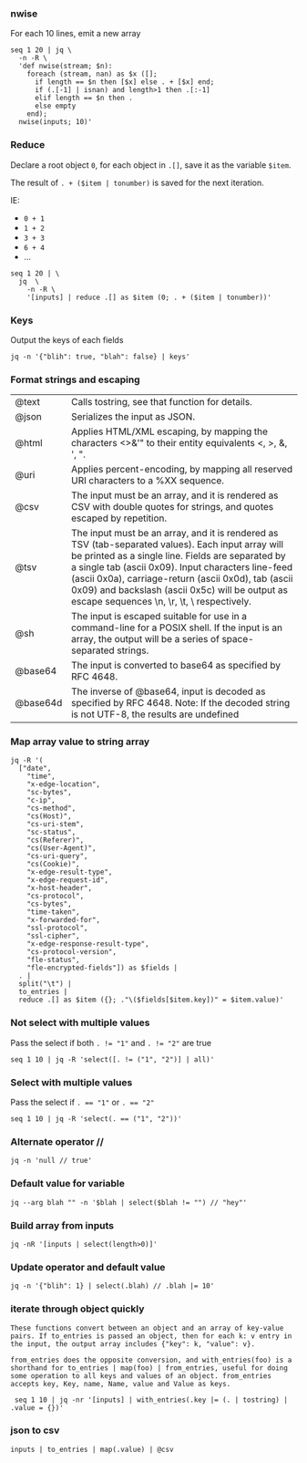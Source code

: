 ### nwise

For each 10 lines, emit a new array

```
seq 1 20 | jq \
  -n -R \
  'def nwise(stream; $n):
    foreach (stream, nan) as $x ([];
      if length == $n then [$x] else . + [$x] end;
      if (.[-1] | isnan) and length>1 then .[:-1]
      elif length == $n then .
      else empty
    end);
  nwise(inputs; 10)'
```

### Reduce

Declare a root object `0`, for each object in `.[]`, save it as the variable `$item`.

The result of `. + ($item | tonumber)` is saved for the next iteration.

IE:
  * `0 + 1`
  * `1 + 2`
  * `3 + 3`
  * `6 + 4`
  * ...

```
seq 1 20 | \
  jq  \
    -n -R \
    '[inputs] | reduce .[] as $item (0; . + ($item | tonumber))'
```

### Keys

Output the keys of each fields

```
jq -n '{"blih": true, "blah": false} | keys'
````

### Format strings and escaping

|   |   |
|---|---|
|@text|Calls tostring, see that function for details.|
|@json|Serializes the input as JSON.|
|@html|Applies HTML/XML escaping, by mapping the characters <>&'" to their entity equivalents &lt;, &gt;, &amp;, &apos;, &quot;.|
|@uri|Applies percent-encoding, by mapping all reserved URI characters to a %XX sequence.|
|@csv|The input must be an array, and it is rendered as CSV with double quotes for strings, and quotes escaped by repetition.|
@tsv|The input must be an array, and it is rendered as TSV (tab-separated values). Each input array will be printed as a single line. Fields are separated by a single tab (ascii 0x09). Input characters line-feed (ascii 0x0a), carriage-return (ascii 0x0d), tab (ascii 0x09) and backslash (ascii 0x5c) will be output as escape sequences \n, \r, \t, \\ respectively.|
|@sh|The input is escaped suitable for use in a command-line for a POSIX shell. If the input is an array, the output will be a series of space-separated strings.|
|@base64|The input is converted to base64 as specified by RFC 4648.|
|@base64d|The inverse of @base64, input is decoded as specified by RFC 4648. Note: If the decoded string is not UTF-8, the results are undefined|

### Map array value to string array

```
jq -R '(
  ["date",
    "time",
    "x-edge-location",
    "sc-bytes",
    "c-ip",
    "cs-method",
    "cs(Host)",
    "cs-uri-stem",
    "sc-status",
    "cs(Referer)",
    "cs(User-Agent)",
    "cs-uri-query",
    "cs(Cookie)",
    "x-edge-result-type",
    "x-edge-request-id",
    "x-host-header",
    "cs-protocol",
    "cs-bytes",
    "time-taken",
    "x-forwarded-for",
    "ssl-protocol",
    "ssl-cipher",
    "x-edge-response-result-type",
    "cs-protocol-version",
    "fle-status",
    "fle-encrypted-fields"]) as $fields |
  . |
  split("\t") |
  to_entries |
  reduce .[] as $item ({}; ."\($fields[$item.key])" = $item.value)'
```

### Not select with multiple values

Pass the select if both `. != "1"` and `. != "2"` are true

```
seq 1 10 | jq -R 'select([. != ("1", "2")] | all)'
```

### Select with multiple values

Pass the select if `. == "1"` or `. == "2"`

```
seq 1 10 | jq -R 'select(. == ("1", "2"))'
```

### Alternate operator //

```
jq -n 'null // true'
```

### Default value for variable

```
jq --arg blah "" -n '$blah | select($blah != "") // "hey"'
```

### Build array from inputs

```
jq -nR '[inputs | select(length>0)]'
```

### Update operator and default value

```
jq -n '{"blih": 1} | select(.blah) // .blah |= 10'
```

### iterate through object quickly

```
These functions convert between an object and an array of key-value pairs. If to_entries is passed an object, then for each k: v entry in the input, the output array includes {"key": k, "value": v}.

from_entries does the opposite conversion, and with_entries(foo) is a shorthand for to_entries | map(foo) | from_entries, useful for doing some operation to all keys and values of an object. from_entries accepts key, Key, name, Name, value and Value as keys.
```

```
 seq 1 10 | jq -nr '[inputs] | with_entries(.key |= (. | tostring) | .value = {})'
```

### json to csv

```
inputs | to_entries | map(.value) | @csv
```
